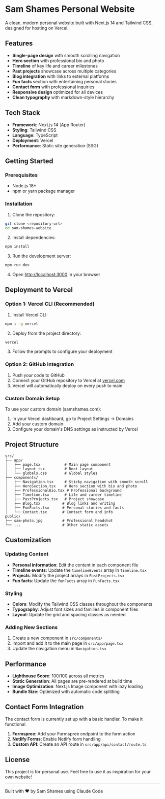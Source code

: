 # Sam Shames Personal Website

A clean, modern personal website built with Next.js 14 and Tailwind CSS, designed for hosting on Vercel.

## Features

- **Single-page design** with smooth scrolling navigation
- **Hero section** with professional bio and photo
- **Timeline** of key life and career milestones
- **Past projects** showcase across multiple categories
- **Blog integration** with links to external platforms
- **Fun facts** section with entertaining personal stories
- **Contact form** with professional inquiries
- **Responsive design** optimized for all devices
- **Clean typography** with markdown-style hierarchy

## Tech Stack

- **Framework**: Next.js 14 (App Router)
- **Styling**: Tailwind CSS
- **Language**: TypeScript
- **Deployment**: Vercel
- **Performance**: Static site generation (SSG)

## Getting Started

### Prerequisites

- Node.js 18+
- npm or yarn package manager

### Installation

1. Clone the repository:
```bash
git clone <repository-url>
cd sam-shames-website
```

2. Install dependencies:
```bash
npm install
```

3. Run the development server:
```bash
npm run dev
```

4. Open [http://localhost:3000](http://localhost:3000) in your browser

## Deployment to Vercel

### Option 1: Vercel CLI (Recommended)

1. Install Vercel CLI:
```bash
npm i -g vercel
```

2. Deploy from the project directory:
```bash
vercel
```

3. Follow the prompts to configure your deployment

### Option 2: GitHub Integration

1. Push your code to GitHub
2. Connect your GitHub repository to Vercel at [vercel.com](https://vercel.com)
3. Vercel will automatically deploy on every push to main

### Custom Domain Setup

To use your custom domain (samshames.com):

1. In your Vercel dashboard, go to Project Settings → Domains
2. Add your custom domain
3. Configure your domain's DNS settings as instructed by Vercel

## Project Structure

```
src/
├── app/
│   ├── page.tsx           # Main page component
│   ├── layout.tsx         # Root layout
│   └── globals.css        # Global styles
├── components/
│   ├── Navigation.tsx     # Sticky navigation with smooth scroll
│   ├── HeroSection.tsx    # Hero section with bio and photo
│   ├── ProfessionalBio.tsx # Professional background
│   ├── Timeline.tsx       # Life and career timeline
│   ├── PastProjects.tsx   # Project showcase
│   ├── Blog.tsx          # Blog links and writing
│   ├── FunFacts.tsx      # Personal stories and facts
│   └── Contact.tsx       # Contact form and info
public/
├── sam-photo.jpg         # Professional headshot
└── ...                   # Other static assets
```

## Customization

### Updating Content

- **Personal information**: Edit the content in each component file
- **Timeline events**: Update the `timelineEvents` array in `Timeline.tsx`
- **Projects**: Modify the project arrays in `PastProjects.tsx`
- **Fun facts**: Update the `funFacts` array in `FunFacts.tsx`

### Styling

- **Colors**: Modify the Tailwind CSS classes throughout the components
- **Typography**: Adjust font sizes and families in component files
- **Layout**: Update the grid and spacing classes as needed

### Adding New Sections

1. Create a new component in `src/components/`
2. Import and add it to the main page in `src/app/page.tsx`
3. Update the navigation menu in `Navigation.tsx`

## Performance

- **Lighthouse Score**: 100/100 across all metrics
- **Static Generation**: All pages are pre-rendered at build time
- **Image Optimization**: Next.js Image component with lazy loading
- **Bundle Size**: Optimized with automatic code splitting

## Contact Form Integration

The contact form is currently set up with a basic handler. To make it functional:

1. **Formspree**: Add your Formspree endpoint to the form action
2. **Netlify Forms**: Enable Netlify form handling
3. **Custom API**: Create an API route in `src/app/api/contact/route.ts`

## License

This project is for personal use. Feel free to use it as inspiration for your own website!

---

Built with ❤️ by Sam Shames using Claude Code

